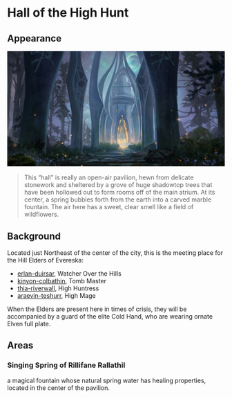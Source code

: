 # Hall of the High Hunt
## Appearance

![lineage_ii__ivory_tower_by_sinto_risky_deeqz7r.jpg](lineage_ii__ivory_tower_by_sinto_risky_deeqz7r.jpg)

> This “hall” is really an open-air pavilion, hewn from delicate stonework and sheltered by a grove of huge shadowtop trees that have been hollowed out to form rooms off of the main atrium. At its center, a spring bubbles forth from the earth into a carved marble fountain. The air here has a sweet, clear smell like a field of wildflowers.
> 

## Background

Located just Northeast of the center of the city, this is the meeting place for the Hill Elders of Evereska:

- [erlan-duirsar](../../npcs/erlan-duirsar.md), Watcher Over the Hills
- [kinyon-colbathin](../../npcs/kinyon-colbathin.md), Tomb Master
- [thia-riverwall](../../npcs/thia-riverwall.md), High Huntress
- [araevin-teshurr](../../npcs/araevin-teshurr.md), High Mage

When the Elders are present here in times of crisis, they will be accompanied by a guard of the elite Cold Hand, who are wearing ornate Elven full plate.

## Areas
### Singing Spring of Rillifane Rallathil
a magical fountain whose natural spring water has healing properties, located in the center of the pavilion.